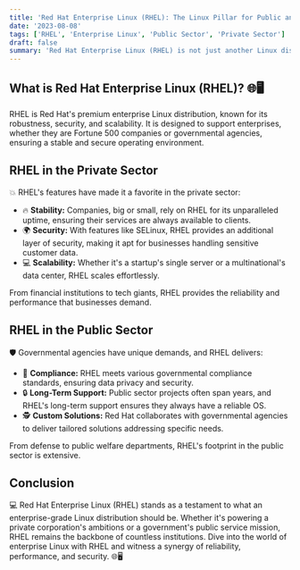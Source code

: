 ```yaml
---
title: 'Red Hat Enterprise Linux (RHEL): The Linux Pillar for Public and Private Enterprises 🌐🖥️'
date: '2023-08-08'
tags: ['RHEL', 'Enterprise Linux', 'Public Sector', 'Private Sector']
draft: false
summary: 'Red Hat Enterprise Linux (RHEL) is not just another Linux distribution. Its an enterprise-grade solution that powers both public and private sectors. Dive into RHELs versatile applications across sectors.'
---
```


## What is Red Hat Enterprise Linux (RHEL)? 🌐🖥️

RHEL is Red Hat's premium enterprise Linux distribution, known for its robustness, security, and scalability. It is designed to support enterprises, whether they are Fortune 500 companies or governmental agencies, ensuring a stable and secure operating environment.

## RHEL in the Private Sector

💥 RHEL's features have made it a favorite in the private sector:

- 🔥 **Stability:** Companies, big or small, rely on RHEL for its unparalleled uptime, ensuring their services are always available to clients.
- 🌍 **Security:** With features like SELinux, RHEL provides an additional layer of security, making it apt for businesses handling sensitive customer data.
- 💻 **Scalability:** Whether it's a startup's single server or a multinational's data center, RHEL scales effortlessly.

From financial institutions to tech giants, RHEL provides the reliability and performance that businesses demand.

## RHEL in the Public Sector

🛡️ Governmental agencies have unique demands, and RHEL delivers:

- 🔄 **Compliance:** RHEL meets various governmental compliance standards, ensuring data privacy and security.
- 🔒 **Long-Term Support:** Public sector projects often span years, and RHEL's long-term support ensures they always have a reliable OS.
- 🕵️ **Custom Solutions:** Red Hat collaborates with governmental agencies to deliver tailored solutions addressing specific needs.

From defense to public welfare departments, RHEL's footprint in the public sector is extensive.

## Conclusion

💻 Red Hat Enterprise Linux (RHEL) stands as a testament to what an enterprise-grade Linux distribution should be. Whether it's powering a private corporation's ambitions or a government's public service mission, RHEL remains the backbone of countless institutions. Dive into the world of enterprise Linux with RHEL and witness a synergy of reliability, performance, and security. 🌐🖥️
